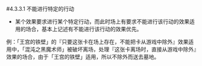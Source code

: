 #4.3.3.1        不能进行特定的行动
* 某个效果要求进行某个特定行动，而此时场上有要求不能进行该行动的效果适用的场合，基本上记述有不能进行该行动的效果优先。

例：「王宫的铁壁」的『只要这张卡在场上存在，不能把卡从游戏中除外』效果适用中，「混沌之黑魔术师」被破坏离场，处理『这张卡离场时，直接从游戏中除外』效果的场合，由于「王宫的铁壁」适用，所以不除外而送去墓地。
